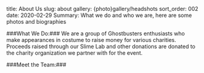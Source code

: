 title: About Us
slug: about
gallery: {photo}gallery/headshots
sort_order: 002
date: 2020-02-29
Summary: What we do and who we are, here are some photos and biographies

###What We Do:###
We are a group of Ghostbusters enthusiasts who make appearances in costume to raise money for various charities. Proceeds raised through our Slime Lab and other donations are donated to the charity organization we partner with for the event.

###Meet the Team:###